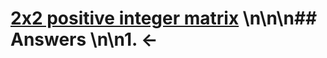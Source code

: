 # [2x2 positive integer matrix](https://projecteuler.net/problem=420) \n\n\n## Answers \n\n1. &larr;
